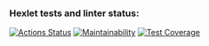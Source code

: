 ### Hexlet tests and linter status:
[![Actions Status](https://github.com/maddclif24/python-project-lvl2/workflows/hexlet-check/badge.svg)](https://github.com/maddclif24/python-project-lvl2/actions)
[![Maintainability](https://api.codeclimate.com/v1/badges/616b7487c2062f4b9247/maintainability)](https://codeclimate.com/github/maddclif24/python-project-lvl2/maintainability)
[![Test Coverage](https://api.codeclimate.com/v1/badges/616b7487c2062f4b9247/test_coverage)](https://codeclimate.com/github/maddclif24/python-project-lvl2/test_coverage)